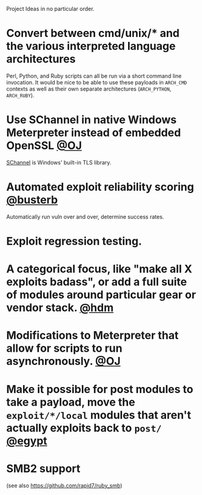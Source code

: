 Project Ideas in no particular order.

# Convert between cmd/unix/* and the various interpreted language architectures

Perl, Python, and Ruby scripts can all be run via a short command line invocation. It would be nice to be able to use these payloads in `ARCH_CMD` contexts as well as their own separate architectures (`ARCH_PYTHON`, `ARCH_RUBY`).

# Use SChannel in native Windows Meterpreter instead of embedded OpenSSL [@OJ](https://github.com/oj)

[SChannel](https://msdn.microsoft.com/en-us/library/windows/desktop/ms678421(v=vs.85).aspx) is Windows' built-in TLS library.

# Automated exploit reliability scoring [@busterb](https://github.com/busterb)

Automatically run vuln over and over, determine success rates.

# Exploit regression testing. 

# A categorical focus, like "make all X exploits badass", or add a full suite of modules around particular gear or vendor stack. [@hdm](https://github.com/hdm)

# Modifications to Meterpreter that allow for scripts to run asynchronously. [@OJ](https://github.com/oj)

# Make it possible for post modules to take a payload, move the `exploit/*/local` modules that aren't actually exploits back to `post/` [@egypt](https://github.com/egypt)

# SMB2 support

(see also https://github.com/rapid7/ruby_smb)